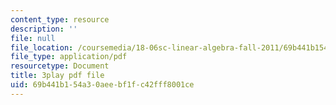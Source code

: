 ```yaml
---
content_type: resource
description: ''
file: null
file_location: /coursemedia/18-06sc-linear-algebra-fall-2011/69b441b154a30aeebf1fc42fff8001ce_rMv2rDiOTsI.pdf
file_type: application/pdf
resourcetype: Document
title: 3play pdf file
uid: 69b441b1-54a3-0aee-bf1f-c42fff8001ce
---
```

